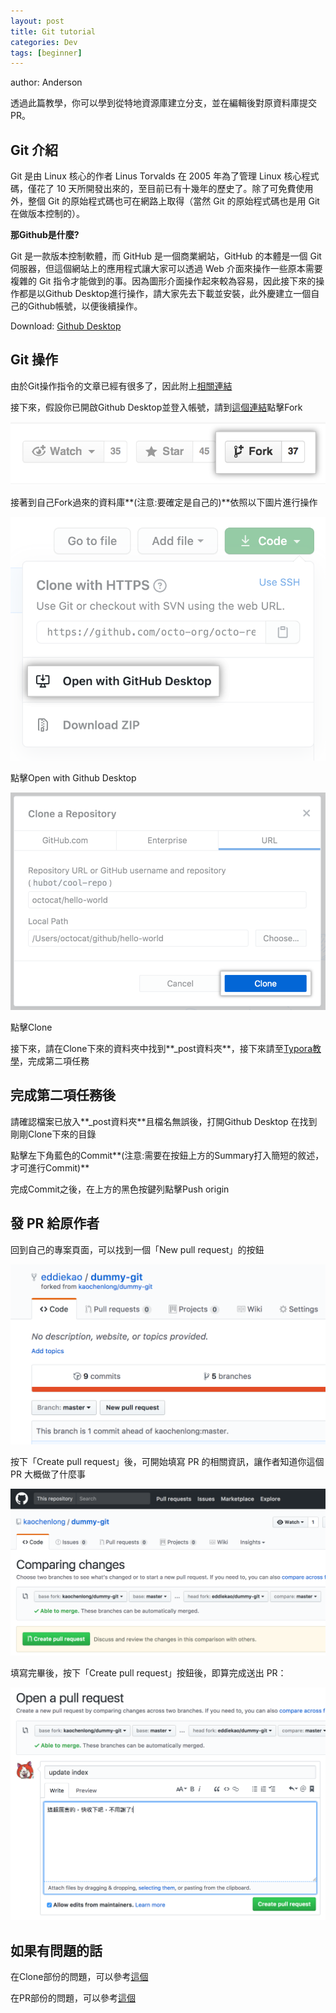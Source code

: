 ```yaml
---
layout: post
title: Git tutorial
categories: Dev
tags: [beginner]
---
```


author: Anderson

透過此篇教學，你可以學到從特地資源庫建立分支，並在編輯後對原資料庫提交PR。

## Git 介紹

Git 是由 Linux 核心的作者 Linus Torvalds 在 2005 年為了管理 Linux 核心程式碼，僅花了 10 天所開發出來的，至目前已有十幾年的歷史了。除了可免費使用外，整個 Git 的原始程式碼也可在網路上取得（當然 Git 的原始程式碼也是用 Git 在做版本控制的）。

**那Github是什麼?**

Git 是一款版本控制軟體，而 GitHub 是一個商業網站，GitHub 的本體是一個 Git 伺服器，但這個網站上的應用程式讓大家可以透過 Web 介面來操作一些原本需要複雜的 Git 指令才能做到的事。因為圖形介面操作起來較為容易，因此接下來的操作都是以Github Desktop進行操作，請大家先去下載並安裝，此外慶建立一個自己的Github帳號，以便後續操作。

Download: [Github Desktop](https://desktop.github.com/)

<!-- more -->

## Git 操作

由於Git操作指令的文章已經有很多了，因此附上[相關連結](https://dzone.com/articles/top-20-git-commands-with-examples)

接下來，假設你已開啟Github Desktop並登入帳號，請到[這個連結](https://github.com/nycu-ee/nycu-ee.github.io)點擊Fork

![](/public/img/git-tutorial/fork.png)

接著到自己Fork過來的資料庫**(注意:要確定是自己的)**依照以下圖片進行操作

![](/public/img/git-tutorial/open-with-desktop.png)

點擊Open with Github Desktop

![](/public/img/git-tutorial/clone-button.png)

點擊Clone

接下來，請在Clone下來的資料夾中找到**_post資料夾**，接下來請至[Typora教學](https://nycu-ee.github.io/dev/2021/01/31/typora-tutorial/)，完成第二項任務

## 完成第二項任務後

請確認檔案已放入**_post資料夾**且檔名無誤後，打開Github Desktop 在找到剛剛Clone下來的目錄

點擊左下角藍色的Commit**(注意:需要在按鈕上方的Summary打入簡短的敘述，才可進行Commit)**

完成Commit之後，在上方的黑色按鍵列點擊Push origin

## 發 PR 給原作者

回到自己的專案頁面，可以找到一個「New pull request」的按鈕

![](/public/img/git-tutorial/pr1.png)

按下「Create pull request」後，可開始填寫 PR 的相關資訊，讓作者知道你這個 PR 大概做了什麼事

![](/public/img/git-tutorial/pr2.png)

填寫完畢後，按下「Create pull request」按鈕後，即算完成送出 PR：

![](/public/img/git-tutorial/pr3.png)

## 如果有問題的話

在Clone部份的問題，可以參考[這個](https://gitbook.tw/chapters/github/clone-repository.html)

在PR部份的問題，可以參考[這個](https://gitbook.tw/chapters/github/pull-request.html)